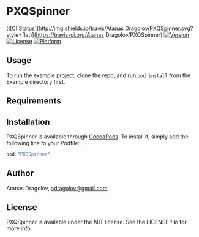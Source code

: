 # PXQSpinner

[![CI Status](http://img.shields.io/travis/Atanas Dragolov/PXQSpinner.svg?style=flat)](https://travis-ci.org/Atanas Dragolov/PXQSpinner)
[![Version](https://img.shields.io/cocoapods/v/PXQSpinner.svg?style=flat)](http://cocoapods.org/pods/PXQSpinner)
[![License](https://img.shields.io/cocoapods/l/PXQSpinner.svg?style=flat)](http://cocoapods.org/pods/PXQSpinner)
[![Platform](https://img.shields.io/cocoapods/p/PXQSpinner.svg?style=flat)](http://cocoapods.org/pods/PXQSpinner)

## Usage

To run the example project, clone the repo, and run `pod install` from the Example directory first.

## Requirements

## Installation

PXQSpinner is available through [CocoaPods](http://cocoapods.org). To install
it, simply add the following line to your Podfile:

```ruby
pod "PXQSpinner"
```

## Author

Atanas Dragolov, adragolov@gmail.com

## License

PXQSpinner is available under the MIT license. See the LICENSE file for more info.
